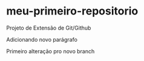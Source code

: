 # meu-primeiro-repositorio
Projeto de Extensão de Git/Github

Adicionando novo parágrafo

Primeiro alteração pro novo branch
